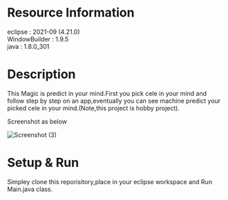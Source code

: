 # Resource Information

eclipse         :  2021-09 (4.21.0)\
WindowBuilder   :  1.9.5\
java            :  1.8.0_301


# Description
This Magic is predict in your mind.First you pick cele in your mind and follow step by step on an app,eventually you can see machine predict your picked cele in your mind.(Note,this project is hobby project).

Screenshot as below 

![Screenshot (3)](https://user-images.githubusercontent.com/52831729/139256946-81f82843-ff97-4d84-8861-16c7fd2cda7f.png)

# Setup & Run
Simpley clone this reporisitory,place in your eclipse workspace and Run Main.java class.



